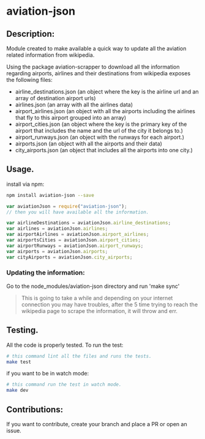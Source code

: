 # aviation-json

## Description:

Module created to make available a quick way to update all the aviation related information from wikipedia.

Using the package aviation-scrapper to download all the information regarding airports, airlines and their destinations from wikipedia exposes the following files:

* airline_destinations.json (an object where the key is the airline url and an array of destination airport urls)
* airlines.json (an array with all the airlines data)
* airport_airlines.json (an object with all the airports including the airlines that fly to this airport grouped into an array)
* airport_cities.json (an object where the key is the primary key of the airport that includes the name and the url of the city it belongs to.)
* airport_runways.json (an object with the runways for each airport.)
* airports.json (an object with all the airports and their data)
* city_airports.json (an object that includes all the airports into one city.)

## Usage.

install via npm:

```bash
npm install aviation-json --save
```

```javascript
var aviationJson = require("aviation-json");
// then you will have available all the information.

var airlineDestinations = aviationJson.airline_destinations;
var airlines = aviationJson.airlines;
var airportAirlines = aviationJson.airport_airlines;
var airportsCities = aviationJson.airport_cities;
var airportRunways = aviationJson.airport_runways;
var airports = aviationJson.airports;
var cityAirports = aviationJson.city_airports;

```


### Updating the information:

Go to the node_modules/aviation-json directory and run 'make sync'

> This is going to take a while and depending on your internet connection you may have troubles, after the 5 time trying to reach the wikipedia page to scrape the information, it will throw and err.

## Testing.

All the code is properly tested. To run the test:

```bash
# this command lint all the files and runs the tests.
make test
```

if you want to be in watch mode:

```bash
# this command run the test in watch mode.
make dev
```

## Contributions:

If you want to contribute, create your branch and place a PR or open an issue.
